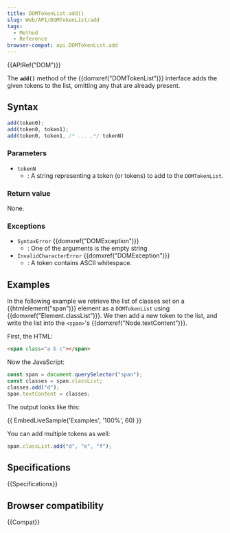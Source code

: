 ```yaml
---
title: DOMTokenList.add()
slug: Web/API/DOMTokenList/add
tags:
  - Method
  - Reference
browser-compat: api.DOMTokenList.add
---
```

{{APIRef("DOM")}}

The **`add()`** method of the {{domxref("DOMTokenList")}} interface adds the given tokens to the list, omitting any that are already present.

## Syntax

```js
add(token0);
add(token0, token1);
add(token0, token1, /* ... ,*/ tokenN)
```

### Parameters

- `tokenN`
  - : A string representing a token (or tokens) to add to the `DOMTokenList`.

### Return value

None.

### Exceptions

- `SyntaxError` {{domxref("DOMException")}}
  - : One of the arguments is the empty string
- `InvalidCharacterError` {{domxref("DOMException")}}
  - : A token contains ASCII whitespace.

## Examples

In the following example we retrieve the list of classes set on a {{htmlelement("span")}} element as a `DOMTokenList` using {{domxref("Element.classList")}}.
We then add a new token to the list, and write the list into the `<span>`'s {{domxref("Node.textContent")}}.

First, the HTML:

```html
<span class="a b c"></span>
```

Now the JavaScript:

```js
const span = document.querySelector("span");
const classes = span.classList;
classes.add("d");
span.textContent = classes;
```

The output looks like this:

{{ EmbedLiveSample('Examples', '100%', 60) }}

You can add multiple tokens as well:

```js
span.classList.add("d", "e", "f");
```

## Specifications

{{Specifications}}

## Browser compatibility

{{Compat}}
